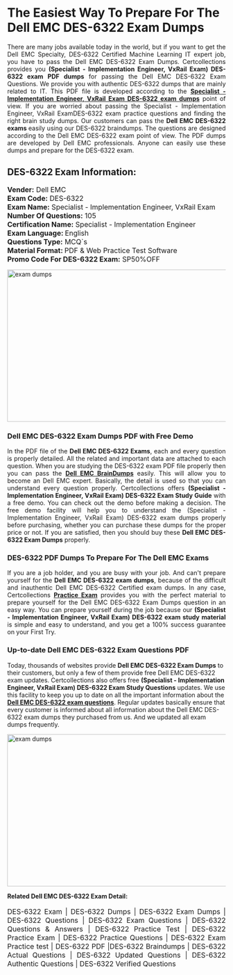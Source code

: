 <h1>The Easiest Way To Prepare For The Dell EMC DES-6322 Exam Dumps</h1> <p style="text-align:justify">There are many jobs available today in the world, but if you want to get the Dell EMC Specialty, DES-6322 Certified Machine Learning IT expert job, you have to pass the Dell EMC DES-6322 Exam Dumps. Certcollections provides you <strong>(Specialist - Implementation Engineer, VxRail Exam) DES-6322 exam PDF dumps</strong> for passing the Dell EMC DES-6322 Exam Questions. We provide you with authentic DES-6322 dumps that are mainly related to IT. This PDF file is developed according to the <a href="https://www.certsofficial.com/dell-emc/des-6322-questions"><strong>Specialist - Implementation Engineer, VxRail Exam DES-6322 exam dumps</strong></a> point of view. If you are worried about passing the Specialist - Implementation Engineer, VxRail ExamDES-6322 exam practice questions and finding the right brain study dumps. Our customers can pass the <strong>Dell EMC DES-6322 exams </strong>easily using our DES-6322 braindumps. The questions are designed according to the Dell EMC DES-6322 exam point of view. The PDF dumps are developed by Dell EMC professionals. Anyone can easily use these dumps and prepare for the DES-6322 exam.</p> <h2><strong>DES-6322 Exam Information:</strong></h2> <p><span style="font-size:16px"><strong>Vender:</strong> Dell EMC<br /> <strong>Exam Code:</strong> DES-6322<br /> <strong>Exam Name:</strong> Specialist - Implementation Engineer, VxRail Exam<br /> <strong>Number Of Questions:</strong> 105<br /> <strong>Certification Name:</strong> Specialist - Implementation Engineer<br /> <strong>Exam Language: </strong>English<br /> <strong>Questions Type:</strong> MCQ`s<br /> <strong>Material Format: </strong>PDF & Web Practice Test Software<br /> <strong>Promo Code For DES-6322 Exam:</strong> SP50%OFF</span></p> <p><a href="https://www.certsofficial.com/dell-emc/des-6322-questions" rel="no-follow"><img alt="exam dumps" src="https://www.certcollections.com/uploads/content/certsofficial.jpg" style="height:350px; width:750px" /></a></p> <h3><strong>Dell EMC DES-6322 Exam Dumps PDF with Free Demo</strong></h3> <p style="text-align:justify">In the PDF file of the <strong>Dell EMC DES-6322 Exams</strong>, each and every question is properly detailed. All the related and important data are attached to each question. When you are studying the DES-6322 exam PDF file properly then you can pass the <a href="https://www.certsofficial.com/dell-emc-dumps"><strong>Dell EMC BrainDumps</strong></a> easily. This will allow you to become an Dell EMC expert. Basically, the detail is used so that you can understand every question properly. Certcollections offers <strong>(Specialist - Implementation Engineer, VxRail Exam) DES-6322 Exam Study Guide</strong> with a free demo. You can check out the demo before making a decision. The free demo facility will help you to understand the (Specialist - Implementation Engineer, VxRail Exam) DES-6322 exam dumps properly before purchasing, whether you can purchase these dumps for the proper price or not. If you are satisfied, then you should buy these <strong>Dell EMC DES-6322 Exam Dumps</strong> properly.</p> <h3><strong>DES-6322 PDF Dumps To Prepare For The Dell EMC Exams</strong></h3> <p style="text-align:justify">If you are a job holder, and you are busy with your job. And can't prepare yourself for the <strong>Dell EMC DES-6322 exam dumps</strong>, because of the difficult and inauthentic Dell EMC DES-6322 Certified exam dumps. In any case, Certcollections <strong><a href="https://www.certsofficial.com/">Practice Exam</a></strong> provides you with the perfect material to prepare yourself for the Dell EMC DES-6322 Exam Dumps question in an easy way. You can prepare yourself during the job because our <strong>(Specialist - Implementation Engineer, VxRail Exam) DES-6322 exam study material</strong> is simple and easy to understand, and you get a 100% success guarantee on your First Try.</p> <h3><strong>Up-to-date Dell EMC DES-6322 Exam Questions PDF</strong></h3> <p>Today, thousands of websites provide <strong>Dell EMC DES-6322 Exam Dumps</strong> to their customers, but only a few of them provide free Dell EMC DES-6322 exam updates. Certcollections also offers free <strong>(Specialist - Implementation Engineer, VxRail Exam) DES-6322 Exam Study Questions</strong> updates. We use this facility to keep you up to date on all the important information about the <a href="https://www.certsofficial.com/dell-emc/des-6322-questions"><strong>Dell EMC DES-6322 exam questions</strong></a>. Regular updates basically ensure that every customer is informed about all information about the Dell EMC DES-6322 exam dumps they purchased from us. And we updated all exam dumps frequently.</p> <p><a href="https://www.certsofficial.com/dell-emc/des-6322-questions"><img alt="exam dumps " src="https://www.certcollections.com/uploads/content/certsofficial2.jpg" style="height:350px; width:750px" /></a></p> <p style="text-align:justify"><span style="font-size:14px"><strong>Related Dell EMC DES-6322 Exam Detail:</strong></span><br /> <br /> <span style="font-size:16px">DES-6322 Exam | DES-6322 Dumps | DES-6322 Exam Dumps | DES-6322 Questions | DES-6322 Exam Questions | DES-6322 Questions & Answers | DES-6322 Practice Test | DES-6322 Practice Exam | DES-6322 Practice Questions | DES-6322 Exam Practice test | DES-6322 PDF |DES-6322 Braindumps | DES-6322 Actual Questions | DES-6322 Updated Questions | DES-6322 Authentic Questions | DES-6322 Verified Questions</span></p>
